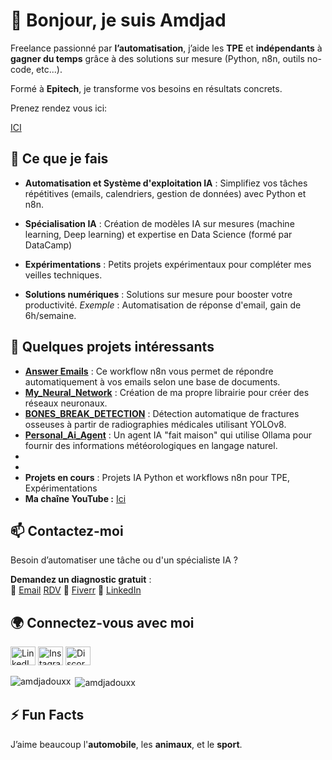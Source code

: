 <!-- Titre principal en Markdown -->
# 👋 Bonjour, je suis Amdjad

<!-- Sous-titre positionnant ton expertise et ton audience cible -->
Freelance passionné par **l’automatisation**, j’aide les **TPE** et **indépendants** à **gagner du temps** grâce à des solutions sur mesure (Python, n8n, outils no-code, etc...).

Formé à **Epitech**, je transforme vos besoins en résultats concrets.

Prenez rendez vous ici:

[ICI](https://flowpyler.vercel.app/)

<!-- Section expliquant tes services avec des bénéfices clairs -->
## 🚀 Ce que je fais
- **Automatisation et Système d'exploitation IA** : Simplifiez vos tâches répétitives (emails, calendriers, gestion de données) avec Python et n8n.

- **Spécialisation IA** : Création de modèles IA sur mesures (machine learning, Deep learning) et expertise en Data Science (formé par DataCamp)

- **Expérimentations** : Petits projets expérimentaux pour compléter mes veilles techniques.

- **Solutions numériques** : Solutions sur mesure pour booster votre productivité.
*Exemple* : Automatisation de réponse d'email, gain de 6h/semaine.

<!-- Section mettant en avant tes projets existants -->
## 📂 Quelques projets intéressants
- **[Answer Emails](https://github.com/amdjadouxx/auto_client_answer)** : Ce workflow n8n vous permet de répondre automatiquement à vos emails selon une base de documents.
- **[My_Neural_Network](https://github.com/amdjadouxx/my_neural_network)** : Création de ma propre librairie pour créer des réseaux neuronaux.
-  **[BONES_BREAK_DETECTION](https://github.com/amdjadouxx/BONES_BREAK_DETECTION)** : Détection automatique de fractures osseuses à partir de radiographies médicales utilisant YOLOv8.
-  **[Personal_Ai_Agent](https://github.com/amdjadouxx/personal_ai_agent)** : Un agent IA "fait maison" qui utilise Ollama pour fournir des informations météorologiques en langage naturel.
-
- 
- **Projets en cours** : 
Projets IA Python et workflows n8n pour TPE, Expérimentations
- **Ma chaîne YouTube :**
[Ici](https://youtube.com/@flowbyamdjad)

<!-- Section contact avec un CTA fort -->
## 📫 Contactez-moi
Besoin d’automatiser une tâche ou d'un spécialiste IA ? 

**Demandez un diagnostic gratuit** :  
📧 [Email](mailto:amdjad.freelance@gmail.com)  [RDV](https://flowpyler.vercel.app/)  🔗 [Fiverr](https://fr.fiverr.com/amdjadouxx) 🔗 [LinkedIn](https://linkedin.com/in/amdjad-ahmod-ali-92023b258)

<!-- Section pour les liens sociaux, adaptés au format Markdown -->
## 🌍 Connectez-vous avec moi
[<img src="https://raw.githubusercontent.com/rahuldkjain/github-profile-readme-generator/master/src/images/icons/Social/linked-in-alt.svg" alt="LinkedIn" height="30" width="40" />](https://linkedin.com/in/amdjad-ahmod-ali-92023b258)
[<img src="https://raw.githubusercontent.com/rahuldkjain/github-profile-readme-generator/master/src/images/icons/Social/instagram.svg" alt="Instagram" height="30" width="40" />](https://instagram.com/amdjadouxx)
[<img src="https://raw.githubusercontent.com/rahuldkjain/github-profile-readme-generator/master/src/images/icons/Social/discord.svg" alt="Discord" height="30" width="40" />](https://discord.gg/632547811392618500)

<p><img align="left" src="https://github-readme-stats.vercel.app/api/top-langs?username=amdjadouxx&show_icons=true&locale=en&layout=compact" alt="amdjadouxx" /></p>

<p>&nbsp;<img align="center" src="https://github-readme-stats.vercel.app/api?username=amdjadouxx&show_icons=true&locale=en" alt="amdjadouxx" /></p>

<!-- Section fun fact pour garder une touche personnelle -->
## ⚡ Fun Facts
J’aime beaucoup l'**automobile**, les **animaux**, et le **sport**. 
